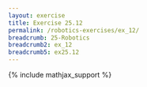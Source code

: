 ```yaml
---
layout: exercise
title: Exercise 25.12
permalink: /robotics-exercises/ex_12/
breadcrumb: 25-Robotics
breadcrumb2: ex_12
breadcrumb5: ex25.12
---
```

{% include mathjax_support %}
